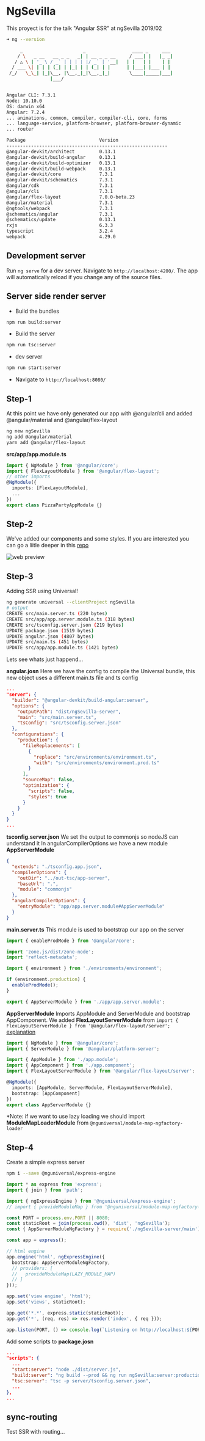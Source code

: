 # NgSevilla

This proyect is for the talk "Angular SSR" at ngSevilla 2019/02

```bash
➜ ng --version

     _                      _                 ____ _     ___
    / \   _ __   __ _ _   _| | __ _ _ __     / ___| |   |_ _|
   / △ \ | '_ \ / _` | | | | |/ _` | '__|   | |   | |    | |
  / ___ \| | | | (_| | |_| | | (_| | |      | |___| |___ | |
 /_/   \_\_| |_|\__, |\__,_|_|\__,_|_|       \____|_____|___|
                |___/


Angular CLI: 7.3.1
Node: 10.10.0
OS: darwin x64
Angular: 7.2.4
... animations, common, compiler, compiler-cli, core, forms
... language-service, platform-browser, platform-browser-dynamic
... router

Package                           Version
-----------------------------------------------------------
@angular-devkit/architect         0.13.1
@angular-devkit/build-angular     0.13.1
@angular-devkit/build-optimizer   0.13.1
@angular-devkit/build-webpack     0.13.1
@angular-devkit/core              7.3.1
@angular-devkit/schematics        7.3.1
@angular/cdk                      7.3.1
@angular/cli                      7.3.1
@angular/flex-layout              7.0.0-beta.23
@angular/material                 7.3.1
@ngtools/webpack                  7.3.1
@schematics/angular               7.3.1
@schematics/update                0.13.1
rxjs                              6.3.3
typescript                        3.2.4
webpack                           4.29.0
```

## Development server

Run `ng serve` for a dev server. Navigate to `http://localhost:4200/`. The app will automatically reload if you change any of the source files.

## Server side render server

* Build the bundles 
```bash
npm run build:server
```

* Build the server
```bash
npm run tsc:server
```

* dev server 
```bash
npm run start:server
```

* Navigate to `http://localhost:8080/` 



## Step-1

At this point we have only generated our app with @angular/cli and added @angular/material and @angular/flex-layout

```bash
ng new ngSevilla
ng add @angular/material
yarn add @angular/flex-layout
```

**src/app/app.module.ts**

```typescript
import { NgModule } from '@angular/core';
import { FlexLayoutModule } from '@angular/flex-layout';
// other imports
@NgModule({
  imports: [FlexLayoutModule],
  ...
})
export class PizzaPartyAppModule {}
```

## Step-2

We've added our components and some styles. If you are interested you can go a liitle deeper in this [repo](https://github.com/AlmeriaJS/angular6-web-ssr)

![web preview](https://user-images.githubusercontent.com/234613/52913499-1f7def00-32bf-11e9-92fe-39e424fa62b2.png)

## Step-3

Adding SSR using Universal!

```bash
ng generate universal --clientProject ngSevilla
# output
CREATE src/main.server.ts (220 bytes)
CREATE src/app/app.server.module.ts (318 bytes)
CREATE src/tsconfig.server.json (219 bytes)
UPDATE package.json (1519 bytes)
UPDATE angular.json (4807 bytes)
UPDATE src/main.ts (451 bytes)
UPDATE src/app/app.module.ts (1421 bytes)
```

Lets see whats just happend...

**angular.josn**
Here we have the config to compile the Universal bundle, this new object uses a different main.ts file and ts config

```json
...
"server": {
  "builder": "@angular-devkit/build-angular:server",
  "options": {
    "outputPath": "dist/ngSevilla-server",
    "main": "src/main.server.ts",
    "tsConfig": "src/tsconfig.server.json"
  },
  "configurations": {
    "production": {
      "fileReplacements": [
        {
          "replace": "src/environments/environment.ts",
          "with": "src/environments/environment.prod.ts"
        }
      ],
      "sourceMap": false,
      "optimization": {
        "scripts": false,
        "styles": true
      }
    }
  }
}
...
```

**tsconfig.server.json**
We set the output to commonjs so nodeJS can understand it
In angularCompilerOptions we have a new module **AppServerModule**

```json
{
  "extends": "./tsconfig.app.json",
  "compilerOptions": {
    "outDir": "../out-tsc/app-server",
    "baseUrl": ".",
    "module": "commonjs"
  },
  "angularCompilerOptions": {
    "entryModule": "app/app.server.module#AppServerModule"
  }
}
```

**main.server.ts**
This module is used to bootstrap our app on the server

```typescript
import { enableProdMode } from '@angular/core';

import 'zone.js/dist/zone-node';
import 'reflect-metadata';

import { environment } from './environments/environment';

if (environment.production) {
  enableProdMode();
}

export { AppServerModule } from './app/app.server.module';
```

**AppServerModule**
Imports AppModule and ServerModule and bootstrap AppComponent.
We added **FlexLayoutServerModule** from ```import { FlexLayoutServerModule } from '@angular/flex-layout/server';``` [explanation](https://github.com/angular/flex-layout/blob/master/guides/SSR.md)

```typescript
import { NgModule } from '@angular/core';
import { ServerModule } from '@angular/platform-server';

import { AppModule } from './app.module';
import { AppComponent } from './app.component';
import { FlexLayoutServerModule } from '@angular/flex-layout/server';

@NgModule({
  imports: [AppModule, ServerModule, FlexLayoutServerModule],
  bootstrap: [AppComponent]
})
export class AppServerModule {}
```
*Note: if we want to use lazy loading we should import **ModuleMapLoaderModule** from ```@nguniversal/module-map-ngfactory-loader```


## Step-4

Create a simple express server

```bash
npm i --save @nguniversal/express-engine
```

```typescript
import * as express from 'express';
import { join } from 'path';

import { ngExpressEngine } from '@nguniversal/express-engine';
// import { provideModuleMap } from '@nguniversal/module-map-ngfactory-loader';

const PORT = process.env.PORT || 8080;
const staticRoot = join(process.cwd(), 'dist', 'ngSevilla');
const { AppServerModuleNgFactory } = require('./ngSevilla-server/main');

const app = express();

// html engine
app.engine('html', ngExpressEngine({
  bootstrap: AppServerModuleNgFactory,
  // providers: [
  //   provideModuleMap(LAZY_MODULE_MAP)
  // ]
}));

app.set('view engine', 'html');
app.set('views', staticRoot);

app.get('*.*', express.static(staticRoot));
app.get('*', (req, res) => res.render('index', { req }));

app.listen(PORT, () => console.log(`Listening on http://localhost:${PORT}`));
```

Add some scripts to **package.josn**

```json
...
"scripts": {
  ...
  "start:server": "node ./dist/server.js",
  "build:server": "ng build --prod && ng run ngSevilla:server:production",
  "tsc:server": "tsc -p server/tsconfig.server.json",
  ...
},
...
```

## sync-routing

Test SSR with routing... 

